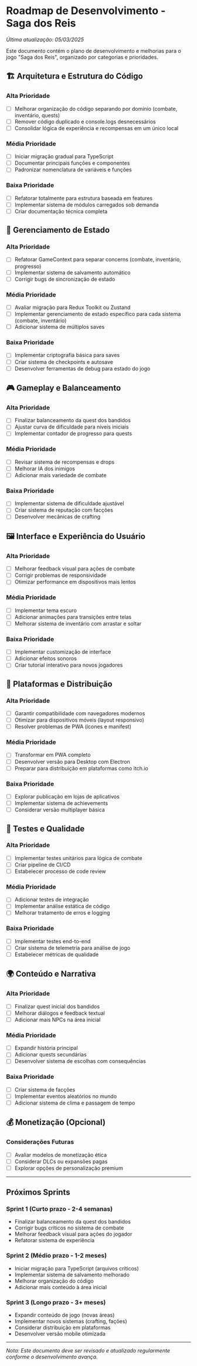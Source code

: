 # Roadmap de Desenvolvimento - Saga dos Reis

_Última atualização: 05/03/2025_

Este documento contém o plano de desenvolvimento e melhorias para o jogo "Saga dos Reis", organizado por categorias e prioridades.

## 🏗️ Arquitetura e Estrutura do Código

### Alta Prioridade

- [ ] Melhorar organização do código separando por domínio (combate, inventário, quests)
- [ ] Remover código duplicado e console.logs desnecessários
- [ ] Consolidar lógica de experiência e recompensas em um único local

### Média Prioridade

- [ ] Iniciar migração gradual para TypeScript
- [ ] Documentar principais funções e componentes
- [ ] Padronizar nomenclatura de variáveis e funções

### Baixa Prioridade

- [ ] Refatorar totalmente para estrutura baseada em features
- [ ] Implementar sistema de módulos carregados sob demanda
- [ ] Criar documentação técnica completa

## 🧠 Gerenciamento de Estado

### Alta Prioridade

- [ ] Refatorar GameContext para separar concerns (combate, inventário, progresso)
- [ ] Implementar sistema de salvamento automático
- [ ] Corrigir bugs de sincronização de estado

### Média Prioridade

- [ ] Avaliar migração para Redux Toolkit ou Zustand
- [ ] Implementar gerenciamento de estado específico para cada sistema (combate, inventário)
- [ ] Adicionar sistema de múltiplos saves

### Baixa Prioridade

- [ ] Implementar criptografia básica para saves
- [ ] Criar sistema de checkpoints e autosave
- [ ] Desenvolver ferramentas de debug para estado do jogo

## 🎮 Gameplay e Balanceamento

### Alta Prioridade

- [ ] Finalizar balanceamento da quest dos bandidos
- [ ] Ajustar curva de dificuldade para níveis iniciais
- [ ] Implementar contador de progresso para quests

### Média Prioridade

- [ ] Revisar sistema de recompensas e drops
- [ ] Melhorar IA dos inimigos
- [ ] Adicionar mais variedade de combate

### Baixa Prioridade

- [ ] Implementar sistema de dificuldade ajustável
- [ ] Criar sistema de reputação com facções
- [ ] Desenvolver mecânicas de crafting

## 🖼️ Interface e Experiência do Usuário

### Alta Prioridade

- [ ] Melhorar feedback visual para ações de combate
- [ ] Corrigir problemas de responsividade
- [ ] Otimizar performance em dispositivos mais lentos

### Média Prioridade

- [ ] Implementar tema escuro
- [ ] Adicionar animações para transições entre telas
- [ ] Melhorar sistema de inventário com arrastar e soltar

### Baixa Prioridade

- [ ] Implementar customização de interface
- [ ] Adicionar efeitos sonoros
- [ ] Criar tutorial interativo para novos jogadores

## 📱 Plataformas e Distribuição

### Alta Prioridade

- [ ] Garantir compatibilidade com navegadores modernos
- [ ] Otimizar para dispositivos móveis (layout responsivo)
- [ ] Resolver problemas de PWA (ícones e manifest)

### Média Prioridade

- [ ] Transformar em PWA completo
- [ ] Desenvolver versão para Desktop com Electron
- [ ] Preparar para distribuição em plataformas como itch.io

### Baixa Prioridade

- [ ] Explorar publicação em lojas de aplicativos
- [ ] Implementar sistema de achievements
- [ ] Considerar versão multiplayer básica

## 🧪 Testes e Qualidade

### Alta Prioridade

- [ ] Implementar testes unitários para lógica de combate
- [ ] Criar pipeline de CI/CD
- [ ] Estabelecer processo de code review

### Média Prioridade

- [ ] Adicionar testes de integração
- [ ] Implementar análise estática de código
- [ ] Melhorar tratamento de erros e logging

### Baixa Prioridade

- [ ] Implementar testes end-to-end
- [ ] Criar sistema de telemetria para análise de jogo
- [ ] Estabelecer métricas de qualidade

## 🌍 Conteúdo e Narrativa

### Alta Prioridade

- [ ] Finalizar quest inicial dos bandidos
- [ ] Melhorar diálogos e feedback textual
- [ ] Adicionar mais NPCs na área inicial

### Média Prioridade

- [ ] Expandir história principal
- [ ] Adicionar quests secundárias
- [ ] Desenvolver sistema de escolhas com consequências

### Baixa Prioridade

- [ ] Criar sistema de facções
- [ ] Implementar eventos aleatórios no mundo
- [ ] Adicionar sistema de clima e passagem de tempo

## 💰 Monetização (Opcional)

### Considerações Futuras

- [ ] Avaliar modelos de monetização ética
- [ ] Considerar DLCs ou expansões pagas
- [ ] Explorar opções de personalização premium

---

## Próximos Sprints

### Sprint 1 (Curto prazo - 2-4 semanas)

- Finalizar balanceamento da quest dos bandidos
- Corrigir bugs críticos no sistema de combate
- Melhorar feedback visual para ações do jogador
- Refatorar sistema de experiência

### Sprint 2 (Médio prazo - 1-2 meses)

- Iniciar migração para TypeScript (arquivos críticos)
- Implementar sistema de salvamento melhorado
- Melhorar organização do código
- Adicionar mais conteúdo à área inicial

### Sprint 3 (Longo prazo - 3+ meses)

- Expandir conteúdo de jogo (novas áreas)
- Implementar novos sistemas (crafting, fações)
- Considerar distribuição em plataformas
- Desenvolver versão mobile otimizada

---

_Nota: Este documento deve ser revisado e atualizado regularmente conforme o desenvolvimento avança._
